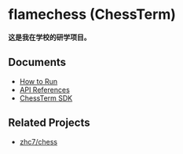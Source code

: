 # flamechess (ChessTerm)

**这是我在学校的研学项目。**

## Documents

 - [How to Run](docs/how_to_run.md)
 - [API References](docs/api.md)
 - [ChessTerm SDK](docs/sdk.md)

## Related Projects

 - [zhc7/chess](https://github.com/zhc7/chess)
